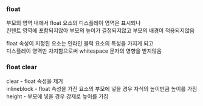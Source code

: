 ### float

부모의 영역 내에서 float 요소의 디스플레이 영역은 표시되나  
컨텐트 영역에 포함되지않아 부모의 높이가 결정되지않고 부모의 배경이 적용되지않음  

float 속성이 지정된 요소는 인라인 블럭 요소의 특성을 가지게 되고  
디스플레이 영역만 차지함으로써 whitespace 문자의 영향을 받지않음   

### float clear

clear - float 속성을 제거  
inlineblock - float 속성을 가진 요소의 부모에 넣을 경우 자식의 높이만큼 높이를 가짐  
height - 부모에 넣을 경우 강제로 높이를 가짐  
